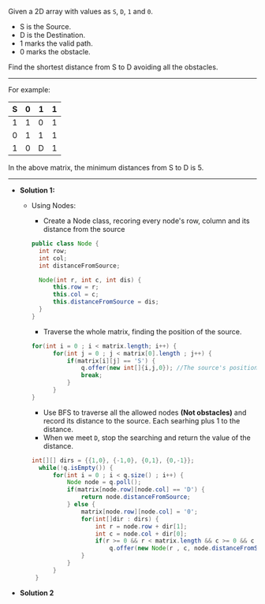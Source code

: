Given a 2D array with values as `S`, `D`, `1` and `0`.
  - S is the Source.
  - D is the Destination.
  - 1 marks the valid path.
  - 0 marks the obstacle.
  
Find the shortest distance from S to D avoiding all the obstacles.

----------
For example:

|S|0|1|1|
|-|-|-|-|
|1|1|0|1|
|0|1|1|1|
|1|0|D|1|


In the above matrix, the minimum distances from S to D is 5.

-----------

  - __Solution 1:__ 
    - Using Nodes:
      - Create a Node class, recoring every node's row, column and its distance from the source
      
      ```java
      public class Node {
        int row;
        int col;
        int distanceFromSource;

        Node(int r, int c, int dis) {
            this.row = r;
            this.col = c;
            this.distanceFromSource = dis;
        }
      }
      ```
      - Traverse the whole matrix, finding the position of the source.
      
      ```Java
      for(int i = 0 ; i < matrix.length; i++) {
            for(int j = 0 ; j < matrix[0].length ; j++) {
                if(matrix[i][j] == 'S') {
                    q.offer(new int[]{i,j,0}); //The source's position and the distance from itself.
                    break;
                }
            }
      }
      ```
      - Use BFS to traverse all the allowed nodes **(Not obstacles)** and record its distance to the source. Each searhing plus 1 to the distance.
      - When we meet `D`, stop the searching and return the value of the distance.
      
      ```java
      int[][] dirs = {{1,0}, {-1,0}, {0,1}, {0,-1}};
        while(!q.isEmpty()) {
            for(int i = 0 ; i < q.size() ; i++) {
                Node node = q.poll();
                if(matrix[node.row][node.col] == 'D') {
                    return node.distanceFromSource;
                } else {
                    matrix[node.row][node.col] = '0';
                    for(int[]dir : dirs) {
                        int r = node.row + dir[1];
                        int c = node.col + dir[0];
                        if(r >= 0 && r < matrix.length && c >= 0 && c < matrix[0].length && matrix[r][c] != '0' )
                            q.offer(new Node(r , c, node.distanceFromSource + 1));
                    }
                }
            }
       }
       ```
    
  - __Solution 2__
